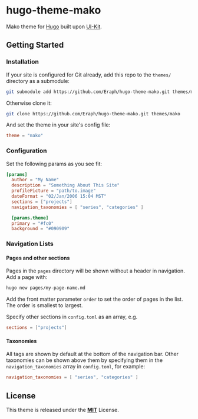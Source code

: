 # hugo-theme-mako
Mako theme for [Hugo](https://gohugo.io/) built upon [UI-Kit](https://getuikit.com).

## Getting Started

### Installation
If your site is configured for Git already, add this repo to the `themes/` directory as a submodule:

``` bash
git submodule add https://github.com/Eraph/hugo-theme-mako.git themes/mako
```

Otherwise clone it:

``` bash
git clone https://github.com/Eraph/hugo-theme-mako.git themes/mako
```

And set the theme in your site's config file:

``` toml
theme = "mako"
```

### Configuration

Set the following params as you see fit:

``` toml
[params]
  author = "My Name"
  description = "Something About This Site"
  profilePicture = "path/to.image"
  dateFormat = "02/Jan/2006 15:04 MST"
  sections = ["projects"]
  navigation_taxonomies = [ "series", "categories" ]

  [params.theme]
  primary = "#fc0"
  background = "#090909"
```

### Navigation Lists
#### Pages and other sections
Pages in the `pages` directory will be shown without a header in navigation. Add a page with:

``` bash
hugo new pages/my-page-name.md
```

Add the front matter parameter `order` to set the order of pages in the list. The order is smallest to largest.

Specify other sections in `config.toml` as an array, e.g.
``` toml
sections = ["projects"]
```

#### Taxonomies
All tags are shown by default at the bottom of the navigation bar. Other taxonomies can be shown above them by specifying them in the `navigation_taxonomies` array in `config.toml`, for example:

``` toml
navigation_taxonomies = [ "series", "categories" ]
```

## License

This theme is released under the [**MIT**](/LICENSE) License.